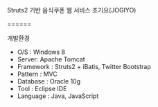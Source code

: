 Struts2 기반 음식쿠폰 웹 서비스
조기요(JOGIYO)

======

개발환경
- O/S : Windows 8
- Server: Apache Tomcat
- Framework : Struts2 + iBatis, Twitter Bootstrap
- Pattern : MVC
- Database : Oracle 10g
- Tool : Eclipse IDE
- Language : Java, JavaScript
